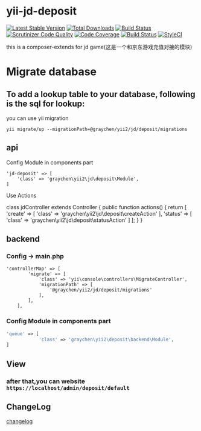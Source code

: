 # yii-jd-deposit
[![Latest Stable Version](https://poser.pugx.org/graychen/yii2-jd-deposit/version)](https://packagist.org/packages/graychen/yii2-jd-deposit)
[![Total Downloads](https://poser.pugx.org/graychen/yii2-jd-deposit/downloads)](https://packagist.org/packages/graychen/yii2-jd-deposit)
[![Build Status](https://travis-ci.org/Graychen/yii2-jd-deposit.svg?branch=master)](https://travis-ci.org/Graychen/yii2-jd-deposit)
[![Scrutinizer Code Quality](https://scrutinizer-ci.com/g/Graychen/yii2-jd-deposit/badges/quality-score.png?b=master)](https://scrutinizer-ci.com/g/Graychen/yii2-jd-deposit/?branch=master)
[![Code Coverage](https://scrutinizer-ci.com/g/Graychen/yii2-jd-deposit/badges/coverage.png?b=master)](https://scrutinizer-ci.com/g/Graychen/yii2-jd-deposit/?branch=master)
[![Build Status](https://scrutinizer-ci.com/g/Graychen/yii2-jd-deposit/badges/build.png?b=master)](https://scrutinizer-ci.com/g/Graychen/yii2-jd-deposit/build-status/master)
[![StyleCI](https://styleci.io/repos/109097207/shield?branch=master)](https://styleci.io/repos/109097207)

this is a composer-extends for jd game(这是一个和京东游戏充值对接的模块)
# Migrate database

## To add a lookup table to your database, following is the sql for lookup:
you can use yii migration
```
yii migrate/up --migrationPath=@graychen/yii2/jd/deposit/migrations
```
## api 
Config Module in components part

    'jd-deposit' => [
        'class' => 'graychen\yii2\jd\deposit\Module',
    ]

Use Actions

class jdController extends Controller
{
    public function actions()
    {
        return [
            'create' => [
                'class' => 'graychen\yii2\jd\deposit\createAction'
            ],
             'status' => [
                            'class' => 'graychen\yii2\jd\deposit\statusAction'
             ]
        ];
    }
}
## backend
### Config -> main.php 
```
'controllerMap' => [
        'migrate' => [
            'class' => 'yii\console\controllers\MigrateController',
            'migrationPath' => [
                '@graychen/yii2/jd/deposit/migrations'
            ],
        ],
    ],
```
### Config Module in components part
``` php 
'queue' => [
            'class' => 'graychen\yii2\deposit\backend\Module',
]
```
## View
### after that,you can website `https://localhost/admin/deposit/default`
## ChangeLog
[changelog](https://github.com/Graychen/yii2-jd-deposit/blob/master/CHANGELOG.md)
